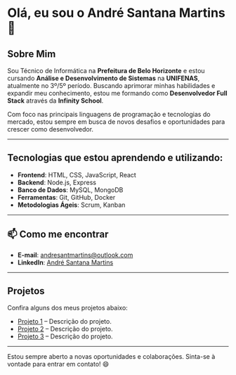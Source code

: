 # Olá, eu sou o André Santana Martins 👋

## Sobre Mim

Sou Técnico de Informática na **Prefeitura de Belo Horizonte** e estou cursando **Análise e Desenvolvimento de Sistemas** na **UNIFENAS**, atualmente no 3º/5º período. Buscando aprimorar minhas habilidades e expandir meu conhecimento, estou me formando como **Desenvolvedor Full Stack** através da **Infinity School**.

Com foco nas principais linguagens de programação e tecnologias do mercado, estou sempre em busca de novos desafios e oportunidades para crescer como desenvolvedor.

---

## Tecnologias que estou aprendendo e utilizando:

- **Frontend**: HTML, CSS, JavaScript, React
- **Backend**: Node.js, Express
- **Banco de Dados**: MySQL, MongoDB
- **Ferramentas**: Git, GitHub, Docker
- **Metodologias Ágeis**: Scrum, Kanban

---

## 📫 Como me encontrar

- **E-mail**: [andresantmartins@outlook.com](mailto:andresantmartins@outlook.com)
- **LinkedIn**: [André Santana Martins](www.linkedin.com/in/andre-santana-martins-b8b619355)

---

## Projetos

Confira alguns dos meus projetos abaixo:

- [Projeto 1](https://github.com/andre-santana/projeto1) – Descrição do projeto.
- [Projeto 2](https://github.com/andre-santana/projeto2) – Descrição do projeto.
- [Projeto 3](https://github.com/andre-santana/projeto3) – Descrição do projeto.

---

Estou sempre aberto a novas oportunidades e colaborações. Sinta-se à vontade para entrar em contato! 😄

